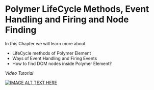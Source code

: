 # Polymer LifeCycle Methods, Event Handling and Firing and Node Finding

In this Chapter we will learn more about
* LifeCycle methods of Polymer Element
* Ways of Event Handling and Firing Events
* How to find DOM nodes inside Polymer Element?

*Video Tutorial*

[![IMAGE ALT TEXT HERE](http://img.youtube.com/vi/02UVZGQXEBs/0.jpg)](http://www.youtube.com/watch?v=02UVZGQXEBs)
